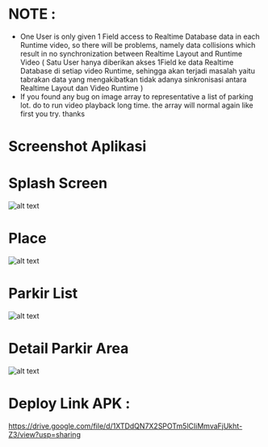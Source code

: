 # NOTE : 
- One User is only given 1 Field access to Realtime Database data in each Runtime video, so there will be problems, namely data collisions which result in no synchronization between Realtime Layout and Runtime Video ( Satu User hanya diberikan akses 1Field ke data Realtime Database di setiap video Runtime, sehingga akan terjadi masalah yaitu tabrakan data yang mengakibatkan tidak adanya sinkronisasi antara Realtime Layout dan Video Runtime )
- If you found any bug on image array to representative a list of parking lot. do to run video playback long time. the array will normal again like first you try. thanks

# Screenshot Aplikasi

# Splash Screen
![alt text](https://github.com/Z4nR/HoopSpot_Bangkit/blob/mobile-development/screenshoot/1922b28a-6a17-4fe0-a124-8cf36244ae79.jpg "0")
# Place
![alt text](https://github.com/Z4nR/HoopSpot_Bangkit/blob/mobile-development/screenshoot/057df613-c78d-40f5-94dd-deb61513d569.jpg "1")
# Parkir List 
![alt text](https://github.com/Z4nR/HoopSpot_Bangkit/blob/mobile-development/screenshoot/5c3aafe3-41b1-478c-afdb-e584760a3f3b.jpg "2")
# Detail Parkir Area
![alt text](https://github.com/Z4nR/HoopSpot_Bangkit/blob/mobile-development/screenshoot/baf46c16-6bd4-4426-89fe-eb7321092a81.jpg "3")
# Deploy Link APK :
https://drive.google.com/file/d/1XTDdQN7X2SPOTm5lCIiMmvaFjUkht-Z3/view?usp=sharing
